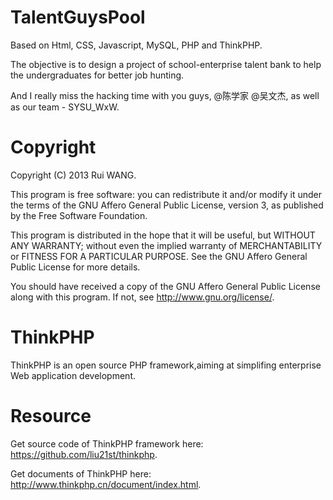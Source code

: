 TalentGuysPool
==============

Based on Html, CSS, Javascript, MySQL, PHP and ThinkPHP.

The objective is to design a project of school-enterprise talent bank to help the undergraduates for better job hunting.

And I really miss the hacking time with you guys, @陈学家 @吴文杰, as well as our team - SYSU_WxW.


Copyright
=======


   Copyright (C) 2013 Rui WANG.

   This program is free software: you can redistribute it and/or modify
   it under the terms of the GNU Affero General Public License, version 3,
   as published by the Free Software Foundation.

   This program is distributed in the hope that it will be useful,
   but WITHOUT ANY WARRANTY; without even the implied warranty of
   MERCHANTABILITY or FITNESS FOR A PARTICULAR PURPOSE. See the
   GNU Affero General Public License for more details.

   You should have received a copy of the GNU Affero General Public License
   along with this program. If not, see <http://www.gnu.org/license/>.
   

ThinkPHP
==============
ThinkPHP is an open source PHP framework,aiming at simplifing enterprise Web application development.  


Resource
==============
Get source code of ThinkPHP framework here: https://github.com/liu21st/thinkphp.

Get documents of ThinkPHP here: http://www.thinkphp.cn/document/index.html.

